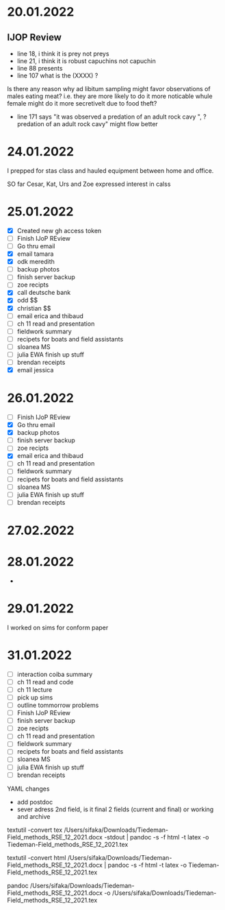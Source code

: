 # 20.01.2022

## IJOP Review
- line 18, i think it is prey not preys
- line 21, i think it is robust capuchins not capuchin
- line 88 presents
- line 107 what is the (XXXX) ?

Is there any reason why ad libitum sampling might favor observations of males eating meat? i.e. they are more likely to do it more noticable whule female might do it more secretivelt due to food theft?

- line 171 says "it was observed a predation of an adult rock cavy ", ?predation of an adult rock cavy" might flow better

# 24.01.2022
I prepped for stas class and hauled equipment between home and office.

SO far Cesar, Kat, Urs and Zoe expressed interest in calss

# 25.01.2022
-[x] Created new gh access token
-[ ] Finish IJoP REview
-[ ] Go thru email
-[x] email tamara
-[x] odk meredith
-[ ] backup photos
-[ ] finish server backup
-[ ] zoe recipts
-[x] call deutsche bank
-[x] odd $$
-[x] christian $$
-[ ] email erica and thibaud
-[ ] ch 11 read and presentation
-[ ] fieldwork summary 
-[ ] recipets for boats and field assistants
-[ ] sloanea MS
-[ ] julia EWA finish up stuff
-[ ] brendan receipts
-[x] email jessica

# 26.01.2022
-[ ] Finish IJoP REview
-[x] Go thru email
-[x] backup photos
-[ ] finish server backup
-[ ] zoe recipts
-[x] email erica and thibaud
-[ ] ch 11 read and presentation
-[ ] fieldwork summary 
-[ ] recipets for boats and field assistants
-[ ] sloanea MS
-[ ] julia EWA finish up stuff
-[ ] brendan receipts

# 27.02.2022

# 28.01.2022
-
# 29.01.2022
I worked on sims for conform paper

# 31.01.2022
-[ ] interaction coiba summary
-[ ] ch 11 read and code
-[ ] ch 11 lecture
-[ ] pick up sims
-[ ] outline tommorrow problems
-[ ] Finish IJoP REview
-[ ] finish server backup
-[ ] zoe recipts
-[ ] ch 11 read and presentation
-[ ] fieldwork summary 
-[ ] recipets for boats and field assistants
-[ ] sloanea MS
-[ ] julia EWA finish up stuff
-[ ] brendan receipts

YAML changes
- add postdoc
- sever adress 2nd field, is it final 2 fields (current and final) or working and archive

 textutil -convert tex /Users/sifaka/Downloads/Tiedeman-Field_methods_RSE_12_2021.docx 
 -stdout | pandoc -s -f html -t latex -o Tiedeman-Field_methods_RSE_12_2021.tex

  textutil -convert html /Users/sifaka/Downloads/Tiedeman-Field_methods_RSE_12_2021.docx 
  | pandoc -s -f html -t latex -o Tiedeman-Field_methods_RSE_12_2021.tex

  pandoc /Users/sifaka/Downloads/Tiedeman-Field_methods_RSE_12_2021.docx -o /Users/sifaka/Downloads/Tiedeman-Field_methods_RSE_12_2021.tex



